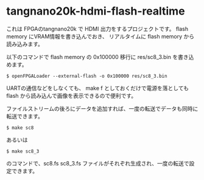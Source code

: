 # tangnano20k-hdmi-flash-realtime

これは FPGAのtangnano20k で HDMI 出力をするプロジェクトです。
flash memory にVRAM情報を書き込んでおき、
リアルタイムに flash memory から読み込みます。

以下のコマンドで flash memory の 0x100000 移行に res/sc8_3.bin を書き込めます。

```
$ openFPGALoader --external-flash -o 0x100000 res/sc8_3.bin
```

UARTの通信などをしなくても、 make f としておくだけで電源を落としても flash から読み込んで画像を表示できるので便利です。

ファイルストリームの後ろにデータを追加すれば、一度の転送でデータも同時に転送できます。

```
$ make sc8
```

あるいは

```
$ make sc8_3
```

のコマンドで、sc8.fs sc8_3.fs ファイルがそれぞれ生成され、一度の転送で設定できます。
